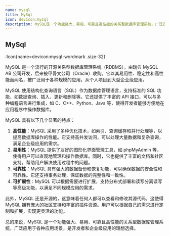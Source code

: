 ```yaml
---
name: mysql
title: MySql
icon: devicon:mysql
description: MySQL是一个功能强大、易用、可靠且高性能的关系型数据库管理系统，广泛应用于各种应用场景，是开发者和企业级应用的理想选择。
---
```


## MySql

:Icon{name=devicon:mysql-wordmark .size-32}

MySQL 是一个流行的开源关系型数据库管理系统（RDBMS），由瑞典 MySQL AB 公司开发，后来被甲骨文公司（Oracle）收购。它以其易用性、稳定性和高性能而闻名，被广泛用于各种规模的应用，从个人项目到大型企业级应用。

MySQL 使用结构化查询语言（SQL）作为数据库管理语言，支持标准的 SQL 功能，如数据查询、插入、更新和删除等。它还提供了丰富的 API 接口，可以与多种编程语言进行集成，如 C、C++、Python、Java 等，使得开发者能够方便地在应用程序中操作数据库。

MySQL 具有以下几个显著的特点：

1. **高性能**：MySQL 采用了多种优化技术，如索引、查询缓存和并行处理等，以提高数据库操作的性能。它支持高并发访问，可以处理大量数据和复杂查询，满足企业级应用的需求。
2. **易用性**：MySQL 提供了友好的图形化界面管理工具，如 phpMyAdmin 等，使得用户可以直观地管理和操作数据库。同时，它也提供了丰富的文档和社区支持，帮助用户解决使用过程中的问题。
3. **可靠性**：MySQL 具有强大的数据备份和恢复功能，可以确保数据的安全性和可靠性。它还支持事务处理，保证数据的完整性和一致性。
4. **可扩展性**：MySQL 可以根据需要进行扩展，支持分布式部署和读写分离读写等高级功能，以满足不同规模应用的需求。

此外，MySQL 还是开源的，这意味着任何人都可以查看和修改其源代码，这使得 MySQL 拥有庞大的社区支持和丰富的插件资源。用户可以根据自己的需求进行定制和扩展，实现更灵活的功能。

总的来说，MySQL 是一个功能强大、易用、可靠且高性能的关系型数据库管理系统，广泛应用于各种应用场景，是开发者和企业级应用的理想选择。
